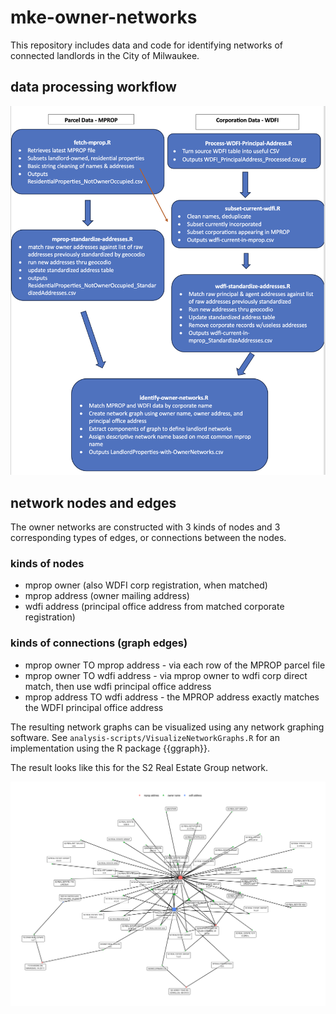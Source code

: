 # mke-owner-networks

This repository includes data and code for identifying networks of connected landlords in the City of Milwaukee.

## data processing workflow

![](images/data-processing-workflow.png)


## network nodes and edges

The owner networks are constructed with 3 kinds of nodes and 3 corresponding types of edges, or connections between the nodes.

### kinds of nodes

   * mprop owner (also WDFI corp registration, when matched)
   * mprop address (owner mailing address)
   * wdfi address (principal office address from matched corporate registration)

### kinds of connections (graph edges)
   * mprop owner TO mprop address  - via each row of the MPROP parcel file
   * mprop owner TO wdfi address   - via mprop owner to wdfi corp direct match, then use wdfi principal office address
   * mprop address TO wdfi address - the MPROP address exactly matches the WDFI principal office address

The resulting network graphs can be visualized using any network graphing software. See `analysis-scripts/VisualizeNetworkGraphs.R` for an implementation using the R package {{ggraph}}.

The result looks like this for the S2 Real Estate Group network.

![](images/S2-Network.png)